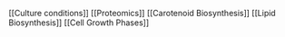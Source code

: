[[Culture conditions]]
[[Proteomics]]
[[Carotenoid Biosynthesis]]
[[Lipid Biosynthesis]]
[[Cell Growth Phases]]
